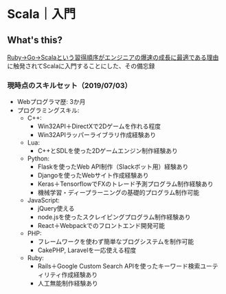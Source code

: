 # Scala｜入門

## What's this?

[Ruby->Go->Scalaという習得順序がエンジニアの爆速の成長に最適である理由](https://qiita.com/poly_soft/items/1feaa1ec5ecab08dc6db)に触発されてScalaに入門することにした、その備忘録

### 現時点のスキルセット（2019/07/03）
- Webプログラマ歴: 3か月
- プログラミングスキル:
    - C++:
        - Win32API＋DirectXで2Dゲームを作れる程度
        - Win32APIラッパーライブラリ作成経験あり
    - Lua:
        - C++とSDLを使った2Dゲームエンジン制作経験あり
    - Python:
        - Flaskを使ったWeb API制作（Slackボット用）経験あり
        - Djangoを使ったWebサイト作成経験あり
        - Keras＋TensorflowでFXのトレード予測プログラム制作経験あり
        - 機械学習・ディープラーニングの基礎的プログラム制作可能
    - JavaScript:
        - jQuery使える
        - node.jsを使ったスクレイピングプログラム制作経験あり
        - React＋Webpackでのフロントエンド開発可能
    - PHP:
        - フレームワークを使わず簡単なブログシステムを制作可能
        - CakePHP, Laravelを一応使える程度
    - Ruby:
        - Rails＋Google Custom Search APIを使ったキーワード検索ユーティリティ作成経験あり
        - 人工無能制作経験あり

